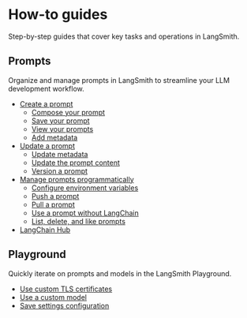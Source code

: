 # How-to guides

Step-by-step guides that cover key tasks and operations in LangSmith.

## Prompts

Organize and manage prompts in LangSmith to streamline your LLM development workflow.

- [Create a prompt](./how_to_guides/prompts/create_a_prompt)
  - [Compose your prompt](./how_to_guides/prompts/create_a_prompt#compose-your-prompt)
  - [Save your prompt](./how_to_guides/prompts/create_a_prompt#save-your-prompt)
  - [View your prompts](./how_to_guides/prompts/create_a_prompt#view-your-prompts)
  - [Add metadata](./how_to_guides/prompts/create_a_prompt#add-metadata)
- [Update a prompt](./how_to_guides/prompts/update_a_prompt)
  - [Update metadata](./how_to_guides/prompts/update_a_prompt#update-metadata)
  - [Update the prompt content](./how_to_guides/prompts/update_a_prompt#update-the-prompt-content)
  - [Version a prompt](./how_to_guides/prompts/update_a_prompt#versioning)
- [Manage prompts programmatically](./how_to_guides/prompts/manage_prompts_programatically)
  - [Configure environment variables](./how_to_guides/prompts/manage_prompts_programatically#configure_environment_variables)
  - [Push a prompt](./how_to_guides/prompts/manage_prompts_programatically#push_a_prompt)
  - [Pull a prompt](./how_to_guides/prompts/manage_prompts_programatically#pull_a_prompt)
  - [Use a prompt without LangChain](./how_to_guides/prompts/manage_prompts_programatically#use_a_prompt_without_langchain)
  - [List, delete, and like prompts](./how_to_guides/prompts/manage_prompts_programatically#list_delete_and_like_prompts)
- [LangChain Hub](./how_to_guides/prompts/langchain_hub)

## Playground

Quickly iterate on prompts and models in the LangSmith Playground.

- [Use custom TLS certificates](./how_to_guides/playground/custom_tls_certificates)
- [Use a custom model](./how_to_guides/playground/custom_endpoint)
- [Save settings configuration](./how_to_guides/playground/save_model_configuration)
